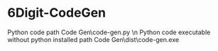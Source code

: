 # 6Digit-CodeGen
Python code path Code Gen\code-gen.py \n
Python code executable without python installed path Code Gen\dist\code-gen.exe

